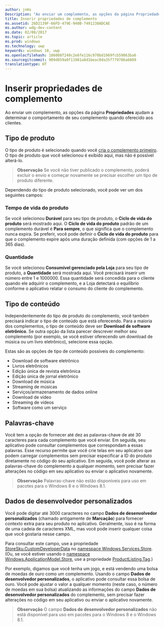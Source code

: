 ```yaml
---
author: jnHs
Description: "Ao enviar um complemento, as opções da página Propriedades ajudam a determinar o comportamento de seu complemento quando oferecido aos clientes."
title: Inserir propriedades de complemento
ms.assetid: 26D2139F-66FD-479E-940B-7491238ADCAE
ms.author: wdg-dev-content
ms.date: 02/08/2017
ms.topic: article
ms.prod: windows
ms.technology: uwp
keywords: windows 10, uwp
ms.openlocfilehash: 186088f249c2e6fe116c970bd1969fcb59863ba6
ms.sourcegitcommit: 909d859a0f11981a8d1beac0da35f779786a6889
translationtype: HT
---
```

# <a name="enter-add-on-properties"></a>Inserir propriedades de complemento


Ao enviar um complemento, as opções da página **Propriedades** ajudam a determinar o comportamento de seu complemento quando oferecido aos clientes.

## <a name="product-type"></a>Tipo de produto

O tipo de produto é selecionado quando você [cria o complemento primeiro](set-your-add-on-product-id.md). O tipo de produto que você selecionou é exibido aqui, mas não é possível alterá-lo.

> **Observação**  Se você não tiver publicado o complemento, poderá excluir o envio e começar novamente se precisar escolher um tipo de produto diferente. 

Dependendo do tipo de produto selecionado, você pode ver um dos seguintes campos:

### <a name="product-lifetime"></a>Tempo de vida do produto
Se você selecionou **Durável** para seu tipo de produto, o **Ciclo de vida do produto** será mostrado aqui. O **Ciclo de vida do produto** padrão de um complemento durável é **Para sempre**, o que significa que o complemento nunca expira. Se preferir, você pode definir o **Ciclo de vida do produto** para que o complemento expire após uma duração definida (com opções de 1 a 365 dias). 

### <a name="quantity"></a>Quantidade
Se você selecionou **Consumível gerenciado pela Loja** para seu tipo de produto, a **Quantidade** será mostrada aqui. Você precisará inserir um número entre 1 e 1000000. Essa quantidade será concedida para o cliente quando ele adquirir o complemento, e a Loja detectará o equilíbrio conforme o aplicativo relatar o consumo do cliente do complemento.

## <a name="content-type"></a>Tipo de conteúdo

Independentemente do tipo de produto do complemento, você também precisará indicar o tipo de conteúdo que está oferecendo. Para a maioria dos complementos, o tipo de conteúdo deve ser **Download de software eletrônico**. Se outra opção da lista parecer descrever melhor seu complemento (por exemplo, se você estiver oferecendo um download de música ou um livro eletrônico), selecione essa opção. 

Estas são as opções de tipo de conteúdo possíveis do complemento:

-   Download de software eletrônico
-   Livros eletrônicos
-   Edição única de revista eletrônica
-   Edição única de jornal eletrônico
-   Download de música
-   Streaming de músicas
-   Serviços/armazenamento de dados online
-   Download de vídeo
-   Streaming de vídeos
-   Software como um serviço

## <a name="keywords"></a>Palavras-chave

Você tem a opção de fornecer até dez as palavras-chave de até 30 caracteres para cada complemento que você enviar. Em seguida, seu aplicativo pode consultar complementos que correspondam a essas palavras. Esse recurso permite que você crie telas em seu aplicativo que podem carregar complementos sem precisar especificar a ID do produto diretamente no código do seu aplicativo. Em seguida, você pode alterar as palavras-chave do complemento a qualquer momento, sem precisar fazer alterações no código em seu aplicativo ou enviar o aplicativo novamente.

> **Observação**  Palavras-chave não estão disponíveis para uso em pacotes para o Windows 8 e o Windows 8.1.

## <a name="custom-developer-data"></a>Dados de desenvolvedor personalizados

Você pode digitar até 3000 caracteres no campo **Dados de desenvolvedor personalizados** (chamado antigamente de **Marcação**) para fornecer contexto extra para seu produto no aplicativo. Geralmente, isso é na forma de uma cadeia de caracteres XML, mas você pode inserir qualquer coisa que você gostaria nesse campo.

Para consultar este campo, use a propriedade [StoreSku.CustomDeveloperData](https://msdn.microsoft.com/en-us/library/windows/apps/windows.services.store.storesku.customdeveloperdata.aspx) no [namespace Windows.Services.Store](https://msdn.microsoft.com/en-us/library/windows/apps/windows.services.store.aspx). (Ou, se você estiver usando o [namespace Windows.ApplicationModel.Store](https://msdn.microsoft.com/en-us/library/windows/apps/windows.applicationmodel.store.aspx), use a propriedade [ProductListing.Tag](https://msdn.microsoft.com/en-us/library/windows/apps/windows.applicationmodel.store.productlisting.tag.aspx).)

Por exemplo, digamos que você tenha um jogo, e está vendendo uma bolsa de moedas de ouro como um complemento. Usando o campo **Dados de desenvolvedor personalizados**, o aplicativo pode consultar essa bolsa de ouro. Você pode ajustar o valor a qualquer momento (neste caso, o número de moedas em sua bolsa) atualizando as informações do campo **Dados de desenvolvedor personalizados** do complemento, sem precisar fazer alterações no código em seu aplicativo ou enviar o aplicativo novamente.

> **Observação**  O campo **Dados de desenvolvedor personalizados** não está disponível para uso em pacotes para o Windows 8 e o Windows 8.1.

 

 

 




